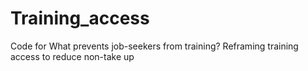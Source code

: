 # Training_access
 Code for What prevents job-seekers from training? Reframing training access to reduce non-take up
